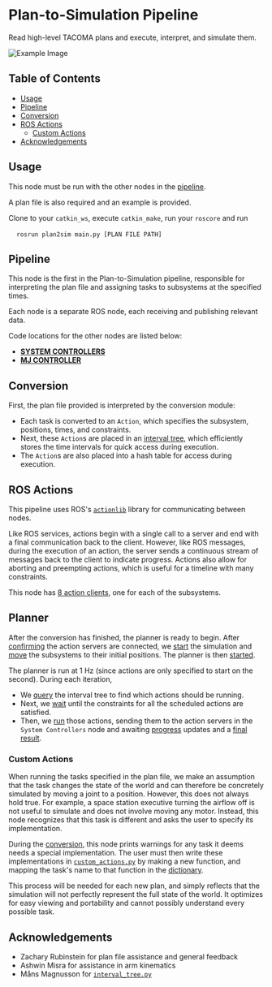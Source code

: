 # Plan-to-Simulation Pipeline

Read high-level TACOMA plans and execute, interpret, and simulate them.

![Example Image](https://user-images.githubusercontent.com/35245591/177631133-9a3c89bd-fe19-427e-8dbe-5b82dd2417f3.png)

## Table of Contents
- [Usage](#Usage)
- [Pipeline](#Pipeline)
- [Conversion](#Conversion)
- [ROS Actions](#ROS-Actions)
  - [Custom Actions](#Custom-Actions)
- [Acknowledgements](#Acknowledgements)

## Usage
This node must be run with the other nodes in the [pipeline](#Pipeline).

A plan file is also required and an example is provided.

Clone to your `catkin_ws`, execute `catkin_make`, run your `roscore` and run

    `rosrun plan2sim main.py [PLAN FILE PATH]`

## Pipeline
This node is the first in the Plan-to-Simulation pipeline, responsible for interpreting the plan file and assigning tasks to subsystems at the specified times.

Each node is a separate ROS node, each receiving and publishing relevant data.

Code locations for the other nodes are listed below:
- [__SYSTEM CONTROLLERS__](https://github.com/aaronzberger/CMU_EKF_Node)
- [__MJ CONTROLLER__](https://github.com/aaronzberger/mj_controller)

## Conversion
First, the plan file provided is interpreted by the conversion module:

  - Each task is converted to an `Action`, which specifies the subsystem, positions, times, and constraints.
  - Next, these `Action`s are placed in an [interval tree](https://github.com/aaronzberger/plan2sim/blob/main/src/interval_tree.py), which efficiently stores the time intervals for quick access during execution.
  - The `Action`s are also placed into a hash table for access during execution.

## ROS Actions
This pipeline uses ROS's [`actionlib`](http://wiki.ros.org/actionlib) library for communicating between nodes.

Like ROS services, actions begin with a single call to a server and end with a final communication back to the client. However, like ROS messages, during the execution of an action, the server sends a continuous stream of messages back to the client to indicate progress. Actions also allow for aborting and preempting actions, which is useful for a timeline with many constraints.

This node has [8 action clients](https://github.com/aaronzberger/plan2sim/blob/24c989b6fe3d5ed62dafd7a8910adda9d8a6511a/src/main.py#L37:L44), one for each of the subsystems.

## Planner
After the conversion has finished, the planner is ready to begin. After [confirming](https://github.com/aaronzberger/plan2sim/blob/24c989b6fe3d5ed62dafd7a8910adda9d8a6511a/src/main.py#L47:L54) the action servers are connected, we [start](https://github.com/aaronzberger/plan2sim/blob/24c989b6fe3d5ed62dafd7a8910adda9d8a6511a/src/main.py#L56:L60) the simulation and [move](https://github.com/aaronzberger/plan2sim/blob/24c989b6fe3d5ed62dafd7a8910adda9d8a6511a/src/main.py#L62:L77) the subsystems to their initial positions. The planner is then [started](https://github.com/aaronzberger/plan2sim/blob/main/src/main.py#L79:L83).

The planner is run at 1 Hz (since actions are only specified to start on the second). During each iteration,

  - We [query](https://github.com/aaronzberger/plan2sim/blob/main/src/main.py#L133:L139) the interval tree to find which actions should be running.
  - Next, we [wait](https://github.com/aaronzberger/plan2sim/blob/main/src/main.py#L140:L161) until the constraints for all the scheduled actions are satisfied.
  - Then, we [run](https://github.com/aaronzberger/plan2sim/blob/main/src/main.py#L110:L128) those actions, sending them to the action servers in the `System Controllers` node and awaiting [progress](https://github.com/aaronzberger/plan2sim/blob/main/src/main.py#L92:L94) updates and a [final result](https://github.com/aaronzberger/plan2sim/blob/main/src/main.py#L96:L108).

### Custom Actions
When running the tasks specified in the plan file, we make an assumption that the task changes the state of the world and can therefore be concretely simulated by moving a joint to a position. However, this does not always hold true. For example, a space station executive turning the airflow off is not useful to simulate and does not involve moving any motor. Instead, this node recognizes that this task is different and asks the user to specify its implementation.

During the [conversion](#Conversion), this node prints warnings for any task it deems needs a special implementation. The user must then write these implementations in [`custom_actions.py`](https://github.com/aaronzberger/plan2sim/blob/main/src/custom_actions.py) by making a new function, and mapping the task's name to that function in the [dictionary](https://github.com/aaronzberger/plan2sim/blob/main/src/custom_actions.py#L7:L11).

This process will be needed for each new plan, and simply reflects that the simulation will not perfectly represent the full state of the world. It optimizes for easy viewing and portability and cannot possibly understand every possible task.

## Acknowledgements
  - Zachary Rubinstein for plan file assistance and general feedback
  - Ashwin Misra for assistance in arm kinematics
  - Måns Magnusson for [`interval_tree.py`](https://github.com/moonso/interval_tree)
